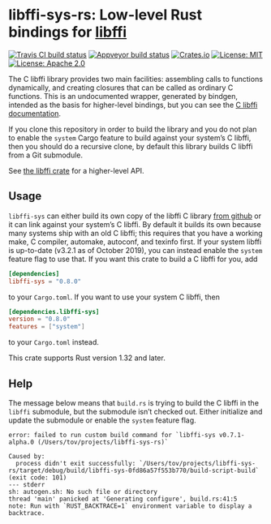 # libffi-sys-rs: Low-level Rust bindings for [libffi](https://sourceware.org/libffi/)

[![Travis CI build status](https://travis-ci.org/tov/libffi-sys-rs.svg?branch=master)](https://travis-ci.org/tov/libffi-sys-rs)
[![Appveyor build status](https://ci.appveyor.com/api/projects/status/7jlhe1ahf7vjkcnw/branch/master?svg=true)](https://ci.appveyor.com/project/tov/libffi-sys-rs/branch/master)
[![Crates.io](https://img.shields.io/crates/v/libffi-sys.svg?maxAge=2592000)](https://crates.io/crates/libffi-sys)
[![License: MIT](https://img.shields.io/badge/license-MIT-blue.svg)](LICENSE-MIT)
[![License: Apache 2.0](https://img.shields.io/badge/license-Apache_2.0-blue.svg)](LICENSE-APACHE)


The C libffi library provides two main facilities: assembling calls
to functions dynamically, and creating closures that can be called
as ordinary C functions. This is an undocumented wrapper, generated
by bindgen, intended as the basis for higher-level bindings, but you
can see the [C libffi
documentation](http://www.atmark-techno.com/~yashi/libffi.html).

If you clone this repository in order to build the library and you do
not plan to enable the `system` Cargo feature to build against your
system’s C libffi, then you should do a recursive clone, by default this
library builds C libffi from a Git submodule.

See [the libffi crate](https://crates.io/crates/libffi/) for a
higher-level API.


## Usage

`libffi-sys` can either build its own copy of the libffi C library [from
github](https://github.com/libffi/libffi) or it can link against your
system’s C libffi. By default it builds its own because many systems
ship with an old C libffi; this requires that you have a working make,
C compiler, automake, autoconf, and texinfo first. If your system libffi
is up-to-date (v3.2.1 as of October 2019), you can instead enable the
`system` feature flag to use that. If you want this crate to build
a C libffi for you, add

```toml
[dependencies]
libffi-sys = "0.8.0"
```

to your `Cargo.toml`. If you want to use your system C libffi, then

```toml
[dependencies.libffi-sys]
version = "0.8.0"
features = ["system"]
```

to your `Cargo.toml` instead.

This crate supports Rust version 1.32 and later.

## Help

The message below means that `build.rs` is trying to build the C libffi in the
`libffi` submodule, but the submodule isn’t checked out. Either initialize and
update the submodule or enable the `system` feature flag.

```
error: failed to run custom build command for `libffi-sys v0.7.1-alpha.0 (/Users/tov/projects/libffi-sys-rs)`

Caused by:
  process didn't exit successfully: `/Users/tov/projects/libffi-sys-rs/target/debug/build/libffi-sys-0fd86a57f553b770/build-script-build` (exit code: 101)
--- stderr
sh: autogen.sh: No such file or directory
thread 'main' panicked at 'Generating configure', build.rs:41:5
note: Run with `RUST_BACKTRACE=1` environment variable to display a backtrace.
```
